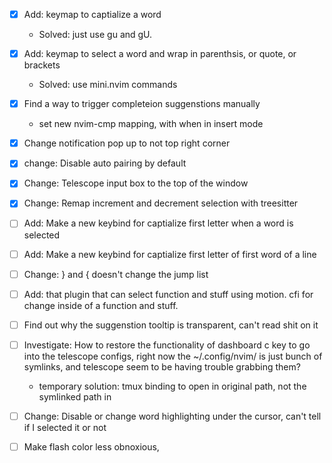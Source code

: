 - [x] Add: keymap to captialize a word
  - Solved: just use gu and gU.
- [x] Add: keymap to select a word and wrap in parenthsis, or quote, or brackets
  - Solved: use mini.nvim commands
- [x] Find a way to trigger completeion suggenstions manually
  - set new nvim-cmp mapping, with <C-k> when in insert mode
- [x] Change notification pop up to not top right corner
- [x] change: Disable auto pairing by default
- [x] Change: Telescope input box to the top of the window
- [x] Change: Remap increment and decrement selection with treesitter

- [ ] Add: Make a new keybind for captialize first letter when a word is selected
- [ ] Add: Make a new keybind for captialize first letter of first word of a line
- [ ] Change: } and { doesn't change the jump list
- [ ] Add: that plugin that can select function and stuff using motion. cfi for change inside of a function and stuff.
- [ ] Find out why the suggenstion tooltip is transparent, can't read shit on it
- [ ] Investigate: How to restore the functionality of dashboard c key to go into the telescope configs, right now the ~/.config/nvim/ is just bunch of symlinks, and telescope seem to be having trouble grabbing them?

  - temporary solution: tmux binding to open in original path, not the symlinked path in

- [ ] Change: Disable or change word highlighting under the cursor, can't tell if I selected it or not

- [ ] Make flash color less obnoxious,
